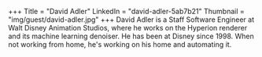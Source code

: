 +++
Title = "David Adler"
LinkedIn = "david-adler-5ab7b21"
Thumbnail = "img/guest/david-adler.jpg"
+++
David Adler is a Staff Software Engineer at Walt Disney Animation Studios, where he works on the Hyperion renderer and its machine learning denoiser. He has been at Disney since 1998.  When not working from home, he's working on his home and automating it.